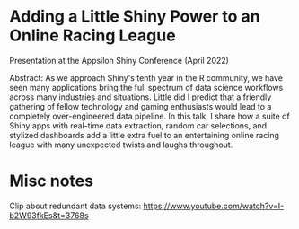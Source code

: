 # Adding a Little Shiny Power to an Online Racing League

Presentation at the Appsilon Shiny Conference (April 2022)

Abstract: As we approach Shiny's tenth year in the R community, we have seen many  applications bring the full spectrum of data science workflows across many industries and situations. Little did I predict that a friendly gathering of fellow technology and gaming enthusiasts would lead to a completely over-engineered data pipeline. In this talk, I share how a suite of Shiny apps with real-time data extraction, random car selections, and stylized dashboards add a little extra fuel to an entertaining online racing league with many unexpected twists and laughs throughout.

# Misc notes

Clip about redundant data systems: https://www.youtube.com/watch?v=I-b2W93fkEs&t=3768s

